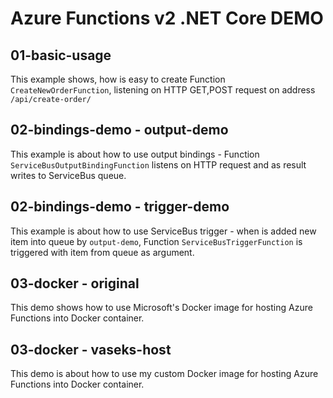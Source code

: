 # Azure Functions v2 .NET Core DEMO

## 01-basic-usage

This example shows, how is easy to create Function ```CreateNewOrderFunction```, listening on HTTP GET,POST request on address ```/api/create-order/``` 

## 02-bindings-demo - output-demo

This example is about how to use output bindings - Function ```ServiceBusOutputBindingFunction``` listens on HTTP request and as result writes to ServiceBus queue.

## 02-bindings-demo - trigger-demo

This example is about how to use ServiceBus trigger - when is added new item into queue by ```output-demo```, Function ```ServiceBusTriggerFunction``` is triggered with item from queue as argument.


## 03-docker - original
This demo shows how to use Microsoft's Docker image for hosting Azure Functions into Docker container.

## 03-docker - vaseks-host
This demo is about how to use my custom Docker image for hosting Azure Functions into Docker container.